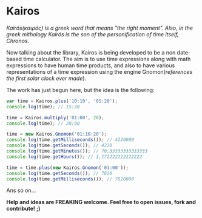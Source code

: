 # Kairos
*Kairós(καιρός) is a greek word that means "the right moment". Also, in the greek mithology Kairós is the son of the personification of time itself, Chronos.*

Now talking about the library, Kairos is being developed to be a non date-based time calculator. The aim is to use time expressions along with math expressions to have human time products, and also to have various representations of a time expression using the engine Gnomon(*references the first solar clock ever made*).

The work has just begun here, but the idea is the following:

```javascript
var time = Kairos.plus('10:10', '05:20');
console.log(time); // 15:30

time = Kairos.multiply('01:00', 20);
console.log(time); // 20:00

time = new Kairos.Gnomon('01:10:20');
console.log(time.getMilliseconds()); // 4220000
console.log(time.getSeconds()); // 4220
console.log(time.getMinutes()); // 70,33333333333333
console.log(time.getHours()); // 1,172222222222222

time = time.plus(new Kairos.Gnomon('01:00'));
console.log(time.getSeconds()); // 7820
console.log(time.getMilliseconds()); // 7820000
```

Ans so on...

**Help and ideas are FREAKING welcome. Feel free to open issues, fork and contribute! ;)**
